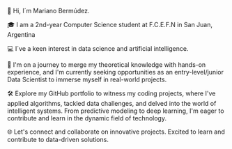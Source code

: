 👋 Hi, I´m Mariano Bermúdez.

🎓 I am a 2nd-year Computer Science student at F.C.E.F.N in San Juan, Argentina

💻 I´ve a keen interest in data science and artificial intelligence.

🚀 I'm on a journey to merge my theoretical knowledge with hands-on experience, and I'm currently seeking opportunities as an entry-level/junior Data Scientist to immerse myself in real-world projects.

🛠️ Explore my GitHub portfolio to witness my coding projects, where I've applied algorithms, tackled data challenges, and delved into the world of intelligent systems. From predictive modeling to deep learning, I'm eager to contribute and learn in the dynamic field of technology.

🌐 Let's connect and collaborate on innovative projects. Excited to learn and contribute to data-driven solutions.

<!--

-->
